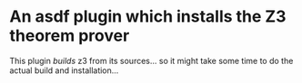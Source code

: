 # An asdf plugin which installs the Z3 theorem prover

This plugin *builds* z3 from its sources... so it might take some time to
do the actual build and installation...
